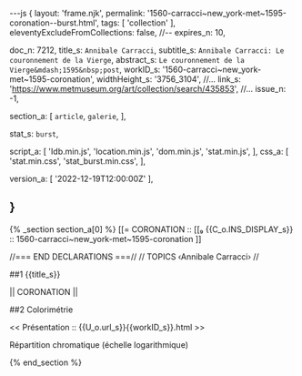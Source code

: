 ---js
{
  layout:    'frame.njk',
  permalink: '1560-carracci~new_york-met~1595-coronation--burst.html',
  tags:      [ 'collection' ],
  eleventyExcludeFromCollections: false,
  //-- expires_n: 10,

  doc_n:      7212,
  title_s:    `Annibale Carracci`,
  subtitle_s: `Annibale Carracci: Le couronnement de la Vierge`,
  abstract_s: `Le couronnement de la Vierge&mdash;1595&nbsp;post`,
  workID_s:   '1560-carracci~new_york-met~1595-coronation',
  widthHeight_s:  '3756_3104',
  //... link_s:  'https://www.metmuseum.org/art/collection/search/435853',
  //... issue_n: -1,

  section_a:
  [
    `article`,
    `galerie`,
  ],

  stat_s: `burst`,

  script_a:
  [
    'Idb.min.js',
    'location.min.js',
    'dom.min.js',
    'stat.min.js',
  ],
  css_a:
  [
    'stat.min.css',
    'stat_burst.min.css',
  ],

  version_a:
  [
    '2022-12-19T12:00:00Z'
  ],

}
---
{% _section section_a[0] %}
[[=  CORONATION  ::
     [[₉  {{C_o.INS_DISPLAY_s}}  :: 1560-carracci~new_york-met~1595-coronation ]]

//=== END DECLARATIONS ===//
//  TOPICS
‹Annibale Carracci›
//



##1  {{title_s}}

||  CORONATION  ||




##2  Colorimétrie

<<  Présentation  ::  {{U_o.url_s}}{{workID_s}}.html  >>

Répartition chromatique (échelle logarithmique)

{% end_section %}
